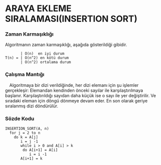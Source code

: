 # ARAYA EKLEME SIRALAMASI(INSERTION SORT)

### Zaman Karmaşıklığı

Algoritmanın zaman karmaşıklığı, aşağıda gösterildiği gibidir.

           | O(n)  en iyi durum
    T(n) = | O(n^2) en kötü durum
           | O(n^2) ortalama durum        

### Çalışma Mantığı

&emsp;Algoritmaya bir dizi verildiğinde, her dizi elemanı için şu işlemler gerçekleşir: Elemandan kendinden önceki sayılar ile karşılaştırılmaya başlanır. Karşılaştırıldığı sayıdan daha küçük ise o sayı ile yer değiştirilir. Ve sıradaki eleman için döngü dönmeye devam eder. En son olarak geriye sıralanmış dizi döndürülür.

### Sözde Kodu

    INSERTION_SORT(A, n)
      for j = 2 to n
        do k = A[j]
           i = j -1
           while i > 0 and A[i] > k
            do A[i+1] = A[i]
               i = i -1
           A[i+1] = k
      
